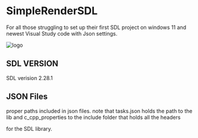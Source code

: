 # SimpleRenderSDL

For all those struggling to set up their first SDL project on windows 11 and newest Visual Study code with Json settings.

![logo](https://github.com/danyu1/SimpleRenderSDL/assets/115963400/5bfc9ba6-f2bf-42ba-9080-bbc51b2b69e6)

## SDL VERSION

SDL verision 2.28.1

## JSON Files

proper paths included in json files. note that tasks.json holds the path to the lib and c_cpp_properties to the include folder that holds all the headers 

for the SDL library.
